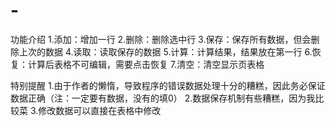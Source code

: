 # -
功能介绍
1.添加：增加一行
2.删除：删除选中行
3.保存：保存所有数据，但会删除上次的数据
4.读取：读取保存的数据
5.计算：计算结果，结果放在第一行
6.恢复：计算后表格不可编辑，需要点击恢复
7.清空：清空显示页表格

特别提醒
1.由于作者的懒惰，导致程序的错误数据处理十分的糟糕，因此务必保证数据正确（注：一定要有数据，没有的填0）
2.数据保存机制有些糟糕，因为我比较菜
3.修改数据可以直接在表格中修改
